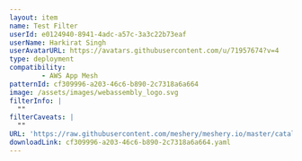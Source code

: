 ```yaml
---
layout: item
name: Test Filter
userId: e0124940-8941-4adc-a57c-3a3c22b73eaf
userName: Harkirat Singh
userAvatarURL: https://avatars.githubusercontent.com/u/71957674?v=4
type: deployment
compatibility: 
        - AWS App Mesh
patternId: cf309996-a203-46c6-b890-2c7318a6a664
image: /assets/images/webassembly_logo.svg
filterInfo: |
  ""
filterCaveats: |
  ""
URL: 'https://raw.githubusercontent.com/meshery/meshery.io/master/catalog/cf309996-a203-46c6-b890-2c7318a6a664.yaml'
downloadLink: cf309996-a203-46c6-b890-2c7318a6a664.yaml
---
```

